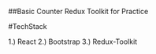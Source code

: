 ##Basic Counter Redux Toolkit for Practice

#TechStack

1.) React
2.) Bootstrap
3.) Redux-Toolkit
 
 
